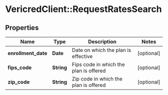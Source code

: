 # VericredClient::RequestRatesSearch

## Properties
Name | Type | Description | Notes
------------ | ------------- | ------------- | -------------
**enrollment_date** | **Date** | Date on which the plan is effective | [optional] 
**fips_code** | **String** | Fips code in which the plan is offered | [optional] 
**zip_code** | **String** | Zip code in which the plan is offered | [optional] 


